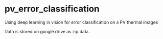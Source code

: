 # pv_error_classification
Using deep learning in vision for error classification on a PV thermal images

Data is stored on google drive as zip data.
